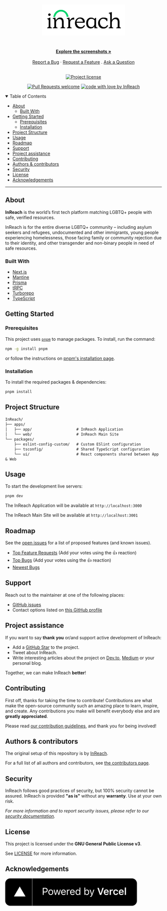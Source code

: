 <h1 align="center">
  <a href="https://github.com/weareinreach/inreach">
    <picture>
  <source media="(prefers-color-scheme: dark)" srcset="docs/images/InReach_Logo_White_RGB-1024x384.webp">
  <img alt="InReach Logo" src="docs/images/InReach_Logo_Color_RGB-1024x384.webp" height=100>
</picture>
  </a>
</h1>

<div align="center">
  <br />
  <a href="#about"><strong>Explore the screenshots »</strong></a>
  <br />
  <br />
  <a href="https://github.com/weareinreach/inreach/issues/new?assignees=&labels=bug&template=01_BUG_REPORT.md&title=bug%3A+">Report a Bug</a>
  ·
  <a href="https://github.com/weareinreach/inreach/issues/new?assignees=&labels=enhancement&template=02_FEATURE_REQUEST.md&title=feat%3A+">Request a Feature</a>
  .
  <a href="https://github.com/weareinreach/inreach/issues/new?assignees=&labels=question&template=04_SUPPORT_QUESTION.md&title=support%3A+">Ask a Question</a>
</div>

<div align="center">
<br />

[![Project license](https://img.shields.io/badge/license-GPLv3-red?style=flat-square)](LICENSE)

[![Pull Requests welcome](https://img.shields.io/badge/PRs-welcome-ff69b4.svg?style=flat-square)](https://github.com/weareinreach/inreach/issues?q=is%3Aissue+is%3Aopen+label%3A%22help+wanted%22)
[![code with love by InReach](https://img.shields.io/badge/%3C%2F%3E%20with%20%E2%99%A5%20by-InReach%20%26%20Friends-ff1414.svg?style=flat-square)](https://github.com/weareinreach)

</div>

<details open="open">
<summary>Table of Contents</summary>

- [About](#about)
  - [Built With](#built-with)
- [Getting Started](#getting-started)
  - [Prerequisites](#prerequisites)
  - [Installation](#installation)
- [Project Structure](#project-structure)
- [Usage](#usage)
- [Roadmap](#roadmap)
- [Support](#support)
- [Project assistance](#project-assistance)
- [Contributing](#contributing)
- [Authors & contributors](#authors--contributors)
- [Security](#security)
- [License](#license)
- [Acknowledgements](#acknowledgements)

</details>

---

## About

**InReach** is the world’s first tech platform matching LGBTQ+ people with safe, verified resources.

InReach is for the entire diverse LGBTQ+ community – including asylum seekers and refugees, undocumented and other immigrants, young people experiencing homelessness, those facing family or community rejection due to their identity, and other transgender and non-binary people in need of safe resources.

<!-- <details>
<summary>Screenshots</summary>
<br>

> **[?]**
> Please provide your screenshots here.

|                               Home Page                               |                               Login Page                               |
| :-------------------------------------------------------------------: | :--------------------------------------------------------------------: |
| <img src="docs/images/screenshot.png" title="Home Page" width="100%"> | <img src="docs/images/screenshot.png" title="Login Page" width="100%"> |

</details> -->

### Built With

- [Next.js](https://nextjs.org/)
- [Mantine](https://mantine.dev/)
- [Prisma](https://www.prisma.io/)
- [tRPC](https://trpc.io/)
- [Turborepo](https://turborepo.org/)
- [TypeScript](https://www.typescriptlang.org/)

## Getting Started

### Prerequisites

This project uses [`pnpm`](https://pnpm.io/) to manage packages. To install, run the command:

```bash
npm -g install pnpm
```

or follow the instructions on [pnpm's installation page](https://pnpm.io/installation).

### Installation

To install the required packages & dependencies:

```bash
pnpm install
```

## Project Structure

```text
InReach/
├── apps/
│   ├── app/                    # InReach Application
│   └── web/                    # InReach Main Site
└── packages/
    ├── eslint-config-custom/   # Custom ESlint configuration
    ├── tsconfig/               # Shared TypeScript configuration
    └── ui/                     # React components shared between App & Web
```

## Usage

To start the development live servers:

```bash
pnpm dev
```

The InReach Application will be available at `http://localhost:3000`

The InReach Main Site will be available at `http://localhost:3001`

## Roadmap

See the [open issues](https://github.com/weareinreach/inreach/issues) for a list of proposed features (and known issues).

- [Top Feature Requests](https://github.com/weareinreach/inreach/issues?q=label%3Aenhancement+is%3Aopen+sort%3Areactions-%2B1-desc) (Add your votes using the 👍 reaction)
- [Top Bugs](https://github.com/weareinreach/inreach/issues?q=is%3Aissue+is%3Aopen+label%3Abug+sort%3Areactions-%2B1-desc) (Add your votes using the 👍 reaction)
- [Newest Bugs](https://github.com/weareinreach/inreach/issues?q=is%3Aopen+is%3Aissue+label%3Abug)

## Support

Reach out to the maintainer at one of the following places:

- [GitHub issues](https://github.com/weareinreach/inreach/issues/new?assignees=&labels=question&template=04_SUPPORT_QUESTION.md&title=support%3A+)
- Contact options listed on [this GitHub profile](https://github.com/weareinreach)

## Project assistance

If you want to say **thank you** or/and support active development of InReach:

- Add a [GitHub Star](https://github.com/weareinreach/inreach) to the project.
- Tweet about InReach.
- Write interesting articles about the project on [Dev.to](https://dev.to/), [Medium](https://medium.com/) or your personal blog.

Together, we can make InReach **better**!

## Contributing

First off, thanks for taking the time to contribute! Contributions are what make the open-source community such an amazing place to learn, inspire, and create. Any contributions you make will benefit everybody else and are **greatly appreciated**.

Please read [our contribution guidelines](docs/CONTRIBUTING.md), and thank you for being involved!

## Authors & contributors

The original setup of this repository is by [InReach](https://github.com/weareinreach).

For a full list of all authors and contributors, see [the contributors page](https://github.com/weareinreach/inreach/contributors).

## Security

InReach follows good practices of security, but 100% security cannot be assured.
InReach is provided **"as is"** without any **warranty**. Use at your own risk.

_For more information and to report security issues, please refer to our [security documentation](docs/SECURITY.md)._

## License

This project is licensed under the **GNU General Public License v3**.

See [LICENSE](LICENSE) for more information.

## Acknowledgements

[![Powered by Vercel](docs/images/powered-by-vercel.svg)](https://vercel.com/?utm_source=in-reach&utm_campaign=oss)
